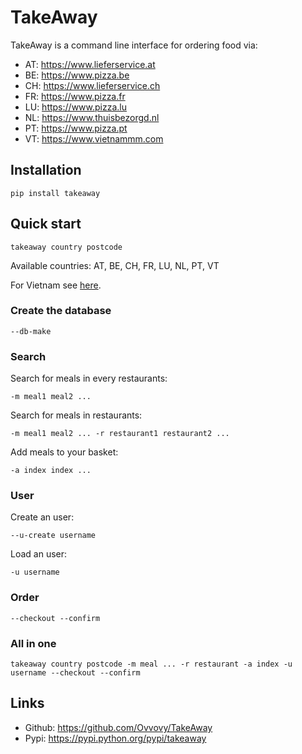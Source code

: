 # TakeAway

TakeAway is a command line interface for ordering food via:

- AT: https://www.lieferservice.at
- BE: https://www.pizza.be
- CH: https://www.lieferservice.ch
- FR: https://www.pizza.fr
- LU: https://www.pizza.lu
- NL: https://www.thuisbezorgd.nl
- PT: https://www.pizza.pt
- VT: https://www.vietnammm.com

## Installation

    pip install takeaway

## Quick start

    takeaway country postcode
    
Available countries: AT, BE, CH, FR, LU, NL, PT, VT

For Vietnam see [here](https://github.com/Ovvovy/TakeAway/wiki/Vietnam).
    
### Create the database

    --db-make
        
### Search

Search for meals in every restaurants:
    
    -m meal1 meal2 ...
    
Search for meals in restaurants:

    -m meal1 meal2 ... -r restaurant1 restaurant2 ...
    
Add meals to your basket:
    
    -a index index ...

### User    
    
Create an user:

    --u-create username
    
Load an user:

    -u username

### Order

    --checkout --confirm

### All in one
    
    takeaway country postcode -m meal ... -r restaurant -a index -u username --checkout --confirm

## Links

- Github: https://github.com/Ovvovy/TakeAway
- Pypi: https://pypi.python.org/pypi/takeaway
